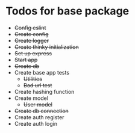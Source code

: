 # Todos for base package
  - ~~Config eslint~~
  - ~~Create config~~
  - ~~Create logger~~
  - ~~Create thinky initialization~~
  - ~~Set up express~~
  - ~~Start app~~
  - ~~Create db~~
  - Create base app tests
    - ~~Utilities~~
    - ~~Bad url test~~
  - Create hashing function
  - Create model
    - ~~User model~~
  - ~~Create db connection~~
  - Create auth register
  - Create auth login